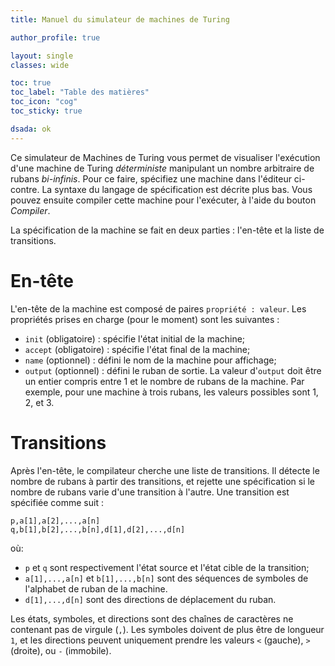 ```yaml
---
title: Manuel du simulateur de machines de Turing

author_profile: true

layout: single
classes: wide

toc: true
toc_label: "Table des matières"
toc_icon: "cog"
toc_sticky: true

dsada: ok
---
```




Ce simulateur de Machines de Turing vous permet de visualiser l'exécution d'une machine de Turing *déterministe* manipulant un nombre arbitraire de rubans *bi-infinis*.
Pour ce faire, spécifiez une machine dans l'éditeur ci-contre. 
La syntaxe du langage de spécification est décrite plus bas.
Vous pouvez ensuite compiler cette machine pour l'exécuter, à l'aide du bouton *Compiler*.

La spécification de la machine se fait en deux parties : l'en-tête et la liste de transitions.

# En-tête
L'en-tête de la machine est composé de paires `propriété : valeur`. 
Les propriétés prises en charge (pour le moment) sont les suivantes :
- `init` (obligatoire) : spécifie l'état initial de la machine;
- `accept` (obligatoire) : spécifie l'état final de la machine;
- `name` (optionnel) : défini le nom de la machine pour affichage;
- `output` (optionnel) : défini le ruban de sortie. La valeur d'`output` doit être un entier compris entre 1 et le nombre de rubans de la machine. Par exemple, pour une machine à trois rubans, les valeurs possibles sont 1, 2, et 3.

# Transitions
Après l'en-tête, le compilateur cherche une liste de transitions.
Il détecte le nombre de rubans à partir des transitions, et rejette une spécification si le nombre de rubans varie d'une transition à l'autre.
Une transition est spécifiée comme suit :
```
p,a[1],a[2],...,a[n]
q,b[1],b[2],...,b[n],d[1],d[2],...,d[n]

```
où:
- `p` et `q` sont respectivement l'état source et l'état cible de la transition;
- `a[1],...,a[n]` et `b[1],...,b[n]` sont des séquences de symboles de l'alphabet de ruban de la machine. 
- `d[1],...,d[n]` sont des directions de déplacement du ruban.

Les états, symboles, et directions sont des chaînes de caractères ne contenant pas de virgule (`,`). Les symboles doivent de plus être de longueur `1`, et les directions peuvent uniquement prendre les valeurs `<` (gauche), `>` (droite), ou `-` (immobile).


